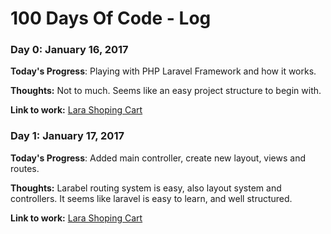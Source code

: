 # 100 Days Of Code - Log

### Day 0: January 16, 2017

**Today's Progress**: Playing with PHP Laravel Framework and how it works.

**Thoughts:** Not to much. Seems like an easy project structure to begin with.

**Link to work:** [Lara Shoping Cart](https://github.com/RubenPHP/larashopingcart)

### Day 1: January 17, 2017

**Today's Progress**: Added main controller, create new layout, views and routes.

**Thoughts:** Larabel routing system is easy, also layout system and controllers. It seems like laravel is easy to learn, and well structured.

**Link to work:** [Lara Shoping Cart](https://github.com/RubenPHP/larashopingcart)

